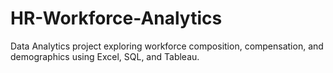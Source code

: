 # HR-Workforce-Analytics
Data Analytics project exploring workforce composition, compensation, and demographics using Excel, SQL, and Tableau.

